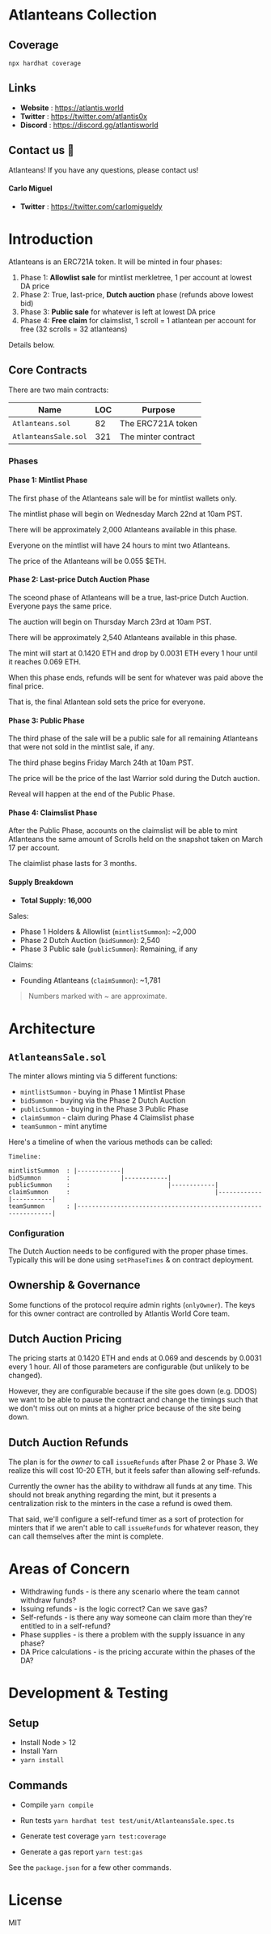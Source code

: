 # Atlanteans Collection

## Coverage

`npx hardhat coverage`

## Links

- **Website** : https://atlantis.world
- **Twitter** : https://twitter.com/atlantis0x
- **Discord** : https://discord.gg/atlantisworld

## Contact us 📝

Atlanteans! If you have any questions, please contact us!

#### Carlo Miguel

- **Twitter** : https://twitter.com/carlomigueldy

# Introduction

Atlanteans is an ERC721A token. It will be minted in four phases:

1. Phase 1: **Allowlist sale** for mintlist merkletree, 1 per account at lowest DA price
2. Phase 2: True, last-price, **Dutch auction** phase (refunds above lowest bid)
3. Phase 3: **Public sale** for whatever is left at lowest DA price
4. Phase 4: **Free claim** for claimslist, 1 scroll = 1 atlantean per account for free (32 scrolls = 32 atlanteans)

Details below.

## Core Contracts

There are two main contracts:

| Name                 | LOC | Purpose             |
| -------------------- | --- | ------------------- |
| `Atlanteans.sol`     | 82  | The ERC721A token   |
| `AtlanteansSale.sol` | 321 | The minter contract |

### Phases

#### Phase 1: Mintlist Phase

The first phase of the Atlanteans sale will be for mintlist wallets only.

The mintlist phase will begin on Wednesday March 22nd at 10am PST.

There will be approximately 2,000 Atlanteans available in this phase.

Everyone on the mintlist will have 24 hours to mint two Atlanteans.

The price of the Atlanteans will be 0.055 $ETH.

#### Phase 2: Last-price Dutch Auction Phase

The sceond phase of Atlanteans will be a true, last-price Dutch Auction. Everyone pays the same price.

The auction will begin on Thursday March 23rd at 10am PST.

There will be approximately 2,540 Atlanteans available in this phase.

The mint will start at 0.1420 ETH and drop by 0.0031 ETH every 1 hour until it reaches 0.069 ETH.

When this phase ends, refunds will be sent for whatever was paid above the final price.

That is, the final Atlantean sold sets the price for everyone.

#### Phase 3: Public Phase

The third phase of the sale will be a public sale for all remaining Atlanteans that were not sold in the mintlist sale, if any.

The third phase begins Friday March 24th at 10am PST.

The price will be the price of the last Warrior sold during the Dutch auction.

Reveal will happen at the end of the Public Phase.

#### Phase 4: Claimslist Phase

After the Public Phase, accounts on the claimslist will be able to mint Atlanteans the same amount of Scrolls held on the snapshot taken on March 17 per account.

The claimlist phase lasts for 3 months.

#### Supply Breakdown

- **Total Supply: 16,000**

Sales:

- Phase 1 Holders & Allowlist (`mintlistSummon`): ~2,000
- Phase 2 Dutch Auction (`bidSummon`): 2,540
- Phase 3 Public sale (`publicSummon`): Remaining, if any

Claims:

- Founding Atlanteans (`claimSummon`): ~1,781

> Numbers marked with ~ are approximate.

# Architecture

## `AtlanteansSale.sol`

The minter allows minting via 5 different functions:

- `mintlistSummon` - buying in Phase 1 Mintlist Phase
- `bidSummon` - buying via the Phase 2 Dutch Auction
- `publicSummon` - buying in the Phase 3 Public Phase
- `claimSummon` - claim during Phase 4 Claimslist phase
- `teamSummon` - mint anytime

Here's a timeline of when the various methods can be called:

    Timeline:

    mintlistSummon  : |------------|
    bidSummon       :              |------------|
    publicSummon    :                           |------------|
    claimSummon     :                                        |------------|-----------|
    teamSummon      : |---------------------------------------------------------------|

### Configuration

The Dutch Auction needs to be configured with the proper phase times. Typically this will be done using `setPhaseTimes` & on contract deployment.

## Ownership & Governance

Some functions of the protocol require admin rights (`onlyOwner`). The keys for this owner contract are controlled by Atlantis World Core team.

## Dutch Auction Pricing

The pricing starts at 0.1420 ETH and ends at 0.069 and descends by 0.0031 every 1 hour. All of those parameters are configurable (but unlikely to be changed).

However, they are configurable because if the site goes down (e.g. DDOS) we want to be able to pause the contract and change the timings such that we don't miss out on mints at a higher price because of the site being down.

## Dutch Auction Refunds

The plan is for the _owner_ to call `issueRefunds` after Phase 2 or Phase 3. We realize this will cost 10-20 ETH, but it feels safer than allowing self-refunds.

Currently the owner has the ability to withdraw all funds at any time. This should not break anything regarding the mint, but it presents a centralization risk to the minters in the case a refund is owed them.

That said, we'll configure a self-refund timer as a sort of protection for minters that if we aren't able to call `issueRefunds` for whatever reason, they can call themselves after the mint is complete.

# Areas of Concern

- Withdrawing funds - is there any scenario where the team cannot withdraw funds?
- Issuing refunds - is the logic correct? Can we save gas?
- Self-refunds - is there any way someone can claim more than they're entitled to in a self-refund?
- Phase supplies - is there a problem with the supply issuance in any phase?
- DA Price calculations - is the pricing accurate within the phases of the DA?

# Development & Testing

## Setup

- Install Node > 12
- Install Yarn
- `yarn install`

## Commands

- Compile
  `yarn compile`

- Run tests
  `yarn hardhat test test/unit/AtlanteansSale.spec.ts`

- Generate test coverage
  `yarn test:coverage`

- Generate a gas report
  `yarn test:gas`

See the `package.json` for a few other commands.

# License

MIT
